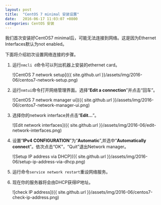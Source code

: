 ```yaml
---
layout: post
title:  "CentOS 7 minimal 安装设置"
date:   2016-06-17 11:03:07 +0800
categories: CentOS 安装
---
```


我们首次安装好CentOS7 minimal后，可能无法连接到网络。这是因为Ethernet Interfaces默认为not enabled。

下面将介绍初次设置网络连接的步骤。

1. 运行`nmcli d`命令可以列出机器上安装的ethernet card。

    ![CentOS 7 network setup]({{ site.github.url }}/assets/img/2016-06/centos7-network-setup.png)

2. 运行`nmtui`命令打开网络管理界面。选择“**Edit a connection**”并点击“回车”。

    ![CentOS 7 network manager ui]({{ site.github.url }}/assets/img/2016-06/centos7-network-manager-ui.png)

3. 选择你的network interface并点击“**Edit...**”。

    ![Edit network interfaces]({{ site.github.url }}/assets/img/2016-06/edit-network-interfaces.png)

4. 设置“**IPv4 CONFIGURATION**”为“**Automatic**”,并选中“**Automatically connect**”。依次点击“OK”，“Quit”退出Network manager。

    ![Setup IP address via DHCP]({{ site.github.url }}/assets/img/2016-06/setup-ip-address-via-dhcp.png)

5. 运行命令`service network restart`重设网络服务。

6. 现在你的服务器将会由DHCP获得IP地址。

    ![check IP address]({{ site.github.url }}/assets/img/2016-06/centos7-check-ip-address.png)
